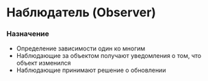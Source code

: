 # Наблюдатель (Observer)
### Назначение
* Определение зависимости один ко многим
* Наблюдающие за объектом получают уведомления о том, что объект изменился 
* Наблюдающие принимают решение о обновлении